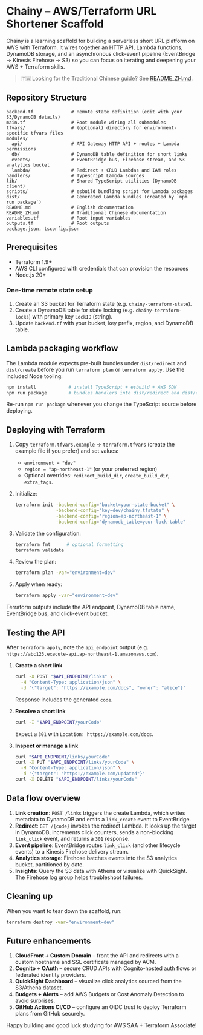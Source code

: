 # Chainy – AWS/Terraform URL Shortener Scaffold

Chainy is a learning scaffold for building a serverless short URL platform on AWS with Terraform. It wires together an HTTP API, Lambda functions, DynamoDB storage, and an asynchronous click-event pipeline (EventBridge → Kinesis Firehose → S3) so you can focus on iterating and deepening your AWS + Terraform skills.

> 🇹🇼 Looking for the Traditional Chinese guide? See [README_ZH.md](README_ZH.md).

## Repository Structure

```
backend.tf              # Remote state definition (edit with your S3/DynamoDB details)
main.tf                 # Root module wiring all submodules
tfvars/                 # (optional) directory for environment-specific tfvars files
modules/
  api/                  # API Gateway HTTP API + routes + Lambda permissions
  db/                   # DynamoDB table definition for short links
  events/               # EventBridge bus, Firehose stream, and S3 analytics bucket
  lambda/               # Redirect + CRUD Lambdas and IAM roles
handlers/               # TypeScript Lambda sources
lib/                    # Shared TypeScript utilities (DynamoDB client)
scripts/                # esbuild bundling script for Lambda packages
dist/                   # Generated Lambda bundles (created by `npm run package`)
README.md               # English documentation
README_ZH.md            # Traditional Chinese documentation
variables.tf            # Root input variables
outputs.tf              # Root outputs
package.json, tsconfig.json
```

## Prerequisites

- Terraform 1.9+
- AWS CLI configured with credentials that can provision the resources
- Node.js 20+

### One-time remote state setup

1. Create an S3 bucket for Terraform state (e.g. `chainy-terraform-state`).
2. Create a DynamoDB table for state locking (e.g. `chainy-terraform-locks`) with primary key `LockID` (string).
3. Update `backend.tf` with your bucket, key prefix, region, and DynamoDB table.

## Lambda packaging workflow

The Lambda module expects pre-built bundles under `dist/redirect` and `dist/create` before you run `terraform plan` or `terraform apply`. Use the included Node tooling:

```bash
npm install            # install TypeScript + esbuild + AWS SDK
npm run package        # bundles handlers into dist/redirect and dist/create
```

Re-run `npm run package` whenever you change the TypeScript source before deploying.

## Deploying with Terraform

1. Copy `terraform.tfvars.example` → `terraform.tfvars` (create the example file if you prefer) and set values:
   - `environment = "dev"`
   - `region = "ap-northeast-1"` (or your preferred region)
   - Optional overrides: `redirect_build_dir`, `create_build_dir`, `extra_tags`.
2. Initialize:

   ```bash
   terraform init -backend-config="bucket=your-state-bucket" \
                  -backend-config="key=dev/chainy.tfstate" \
                  -backend-config="region=ap-northeast-1" \
                  -backend-config="dynamodb_table=your-lock-table"
   ```

3. Validate the configuration:

   ```bash
   terraform fmt      # optional formatting
   terraform validate
   ```

4. Review the plan:

   ```bash
   terraform plan -var="environment=dev"
   ```

5. Apply when ready:

   ```bash
   terraform apply -var="environment=dev"
   ```

Terraform outputs include the API endpoint, DynamoDB table name, EventBridge bus, and click-event bucket.

## Testing the API

After `terraform apply`, note the `api_endpoint` output (e.g. `https://abc123.execute-api.ap-northeast-1.amazonaws.com`).

1. **Create a short link**

   ```bash
   curl -X POST "$API_ENDPOINT/links" \
     -H "Content-Type: application/json" \
     -d '{"target": "https://example.com/docs", "owner": "alice"}'
   ```

   Response includes the generated `code`.

2. **Resolve a short link**

   ```bash
   curl -I "$API_ENDPOINT/yourCode"
   ```

   Expect a `301` with `Location: https://example.com/docs`.

3. **Inspect or manage a link**

   ```bash
   curl "$API_ENDPOINT/links/yourCode"
   curl -X PUT "$API_ENDPOINT/links/yourCode" \
     -H "Content-Type: application/json" \
     -d '{"target": "https://example.com/updated"}'
   curl -X DELETE "$API_ENDPOINT/links/yourCode"
   ```

## Data flow overview

1. **Link creation**: `POST /links` triggers the create Lambda, which writes metadata to DynamoDB and emits a `link_create` event to EventBridge.
2. **Redirect**: `GET /{code}` invokes the redirect Lambda. It looks up the target in DynamoDB, increments click counters, sends a non-blocking `link_click` event, and returns a `301` response.
3. **Event pipeline**: EventBridge routes `link_click` (and other lifecycle events) to a Kinesis Firehose delivery stream.
4. **Analytics storage**: Firehose batches events into the S3 analytics bucket, partitioned by date.
5. **Insights**: Query the S3 data with Athena or visualize with QuickSight. The Firehose log group helps troubleshoot failures.

## Cleaning up

When you want to tear down the scaffold, run:

```bash
terraform destroy -var="environment=dev"
```

## Future enhancements

1. **CloudFront + Custom Domain** – front the API and redirects with a custom hostname and SSL certificate managed by ACM.
2. **Cognito + OAuth** – secure CRUD APIs with Cognito-hosted auth flows or federated identity providers.
3. **QuickSight Dashboard** – visualize click analytics sourced from the S3/Athena dataset.
4. **Budgets + Alerts** – add AWS Budgets or Cost Anomaly Detection to avoid surprises.
5. **GitHub Actions CI/CD** – configure an OIDC trust to deploy Terraform plans from GitHub securely.

Happy building and good luck studying for AWS SAA + Terraform Associate!
